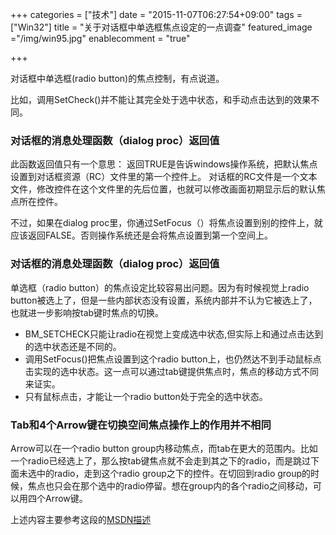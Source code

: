 +++
categories = ["技术"]
date = "2015-11-07T06:27:54+09:00"
tags = ["Win32"]
title = "关于对话框中单选框焦点设定的一点调查"
featured_image ="/img/win95.jpg"
enablecomment = "true"

+++

对话框中单选框(radio button)的焦点控制，有点说道。

比如，调用SetCheck()并不能让其完全处于选中状态，和手动点击达到的效果不同。

<!--more-->
### 对话框的消息处理函数（dialog  proc）返回值

此函数返回值只有一个意思： 返回TRUE是告诉windows操作系统，把默认焦点设置到对话框资源（RC）文件里的第一个控件上。
对话框的RC文件是一个文本文件，修改控件在这个文件里的先后位置，也就可以修改画面初期显示后的默认焦点所在控件。

不过，如果在dialog proc里，你通过SetFocus（）将焦点设置到别的控件上，就应该返回FALSE。否则操作系统还是会将焦点设置到第一个空间上。


### 对话框的消息处理函数（dialog proc）返回值

单选框（radio button）的焦点设定比较容易出问题。因为有时候视觉上radio button被选上了，但是一些内部状态没有设置，系统内部并不认为它被选上了，也就进一步影响按tab键时焦点的切换。

* BM_SETCHECK只能让radio在视觉上变成选中状态,但实际上和通过点击达到的选中状态还是不同的。
* 调用SetFocus()把焦点设置到这个radio button上，也仍然达不到手动鼠标点击实现的选中状态。这一点可以通过tab键提供焦点时，焦点的移动方式不同来证实。
* 只有鼠标点击，才能让一个radio button处于完全的选中状态。

### Tab和4个Arrow键在切换空间焦点操作上的作用并不相同

Arrow可以在一个radio button group内移动焦点，而tab在更大的范围内。比如一个radio已经选上了，那么按tab键焦点就不会走到其之下的radio，而是跳过下面未选中的radio，走到这个radio group之下的控件。在切回到radio group的时候，焦点也只会在那个选中的radio停留。想在group内的各个radio之间移动，可以用四个Arrow键。

上述内容主要参考这段的[MSDN描述](https://msdn.microsoft.com/en-us/library/windows/desktop/ms645469\(v=vs.85\).aspx)